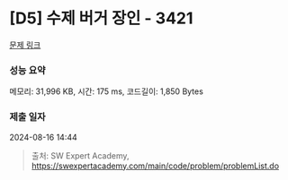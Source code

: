 # [D5] 수제 버거 장인 - 3421 

[문제 링크](https://swexpertacademy.com/main/code/problem/problemDetail.do?contestProbId=AWErcQmKy6kDFAXi) 

### 성능 요약

메모리: 31,996 KB, 시간: 175 ms, 코드길이: 1,850 Bytes

### 제출 일자

2024-08-16 14:44



> 출처: SW Expert Academy, https://swexpertacademy.com/main/code/problem/problemList.do